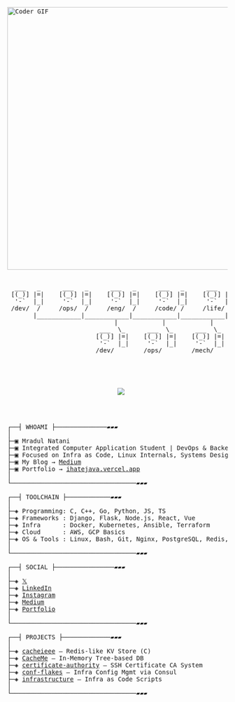 <pre>

<img src="https://media.giphy.com/media/8m7nAJTYvzNUh54HQm/giphy.gif" alt="Coder GIF" width="800" height="600" align="center">

  
  ___   _      ___   _      ___   _      ___   _      ___   _
 [(_)] |=|    [(_)] |=|    [(_)] |=|    [(_)] |=|    [(_)] |=|
  '-`  |_|     '-`  |_|     '-`  |_|     '-`  |_|     '-`  |_|
 /dev/  /     /ops/  /     /eng/  /     /code/ /     /life/ /
       |____________|____________|____________|____________|
                             |            |            |
                         ___  \_      ___  \_      ___  \_
                        [(_)] |=|    [(_)] |=|    [(_)] |=|
                         '-`  |_|     '-`  |_|     '-`  |_|
                        /dev/        /ops/        /mech/


  <p align="center">
  <img src="https://skillicons.dev/icons?i=linux,bash,c,cpp,go,python,js,ts,git,aws,docker,kubernetes,nginx,postgres,mysql,redis,anaconda,ansible,arch,django,figma,flask,gcp,git,go,grafana,jenkins,linux,neovim,mysql,nextjs,nix,npm,pnpm,powershell,py,react,redis,solidiy,terraform,tailwind,ubuntu,vim,vue,wordpress" />
</p>

  
┌──┤ WHOAMI ├──────────────▰▰▰
│
├─▣ Mradul Natani
├─▣ Integrated Computer Application Student | DevOps & Backend Engineer
├─▣ Focused on Infra as Code, Linux Internals, Systems Design
├─▣ My Blog → <a href="https://medium.com/@mradulnatani0">Medium</a>
├─▣ Portfolio → <a href="https://ihatejava.vercel.app/">ihatejava.vercel.app</a>
│
└──────────────────────────────────▰▰▰
  
┌──┤ TOOLCHAIN ├────────────▰▰▰
│
├─◈ Programming: C, C++, Go, Python, JS, TS
├─◈ Frameworks : Django, Flask, Node.js, React, Vue
├─◈ Infra      : Docker, Kubernetes, Ansible, Terraform
├─◈ Cloud      : AWS, GCP Basics
├─◈ OS & Tools : Linux, Bash, Git, Nginx, PostgreSQL, Redis, MySQL, Confd, etcd, Consul, Apache, WSGI
│
└──────────────────────────────────▰▰▰

┌──┤ SOCIAL ├────────────────▰▰▰
│
├─◈ <a href="https://twitter.com/natani_mradul">𝕏</a>
├─◈ <a href="https://www.linkedin.com/in/mradul-natani/">LinkedIn</a>
├─◈ <a href="https://www.instagram.com/__mradull.___/">Instagram</a>
├─◈ <a href="https://medium.com/@mradulnatani0">Medium</a>
├─◈ <a href="https://ihatejava.vercel.app/">Portfolio</a>
│
└──────────────────────────────────▰▰▰

┌──┤ PROJECTS ├─────────────▰▰▰
│
├─◈ <a href="https://github.com/mradulnatani/cacheieee">cacheieee</a> — Redis-like KV Store (C)
├─◈ <a href="https://github.com/mradulnatani/CacheMe">CacheMe</a> — In-Memory Tree-based DB
├─◈ <a href="https://github.com/mradulnatani/certificate-authority">certificate-authority</a> — SSH Certificate CA System
├─◈ <a href="https://github.com/mradulnatani/conf-flakes">conf-flakes</a> — Infra Config Mgmt via Consul
├─◈ <a href="https://github.com/mradulnatani/infra-provisioning">infrastructure</a> — Infra as Code Scripts
│
└──────────────────────────────────▰▰▰



